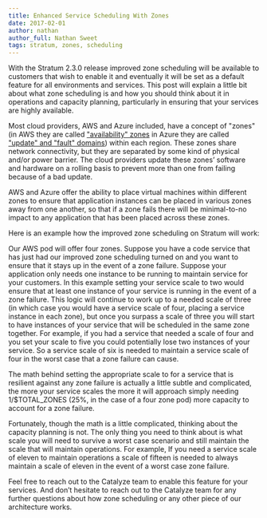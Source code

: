 ```yaml
---
title: Enhanced Service Scheduling With Zones
date: 2017-02-01
author: nathan
author_full: Nathan Sweet
tags: stratum, zones, scheduling
---
```

With the Stratum 2.3.0 release improved zone scheduling will be available to customers that wish to enable it and eventually it will be set as a default feature for all environments and services. This post will explain a little bit about what zone scheduling is and how you should think about it in operations and capacity planning, particularly in ensuring that your services are highly available.

Most cloud providers, AWS and Azure included, have a concept of "zones" (in AWS they are called ["availability" zones](http://docs.aws.amazon.com/AWSEC2/latest/UserGuide/using-regions-availability-zones.html) in Azure they are called ["update" and "fault" domains](https://docs.microsoft.com/en-us/azure/virtual-machines/virtual-machines-windows-manage-availability)) within each region. These zones share network connectivity, but they are separated by some kind of physical and/or power barrier. The cloud providers update these zones’ software and hardware on a rolling basis to prevent more than one from failing because of a bad update. 

AWS and Azure offer the ability to place virtual machines within different zones to ensure that application instances can be placed in various zones away from one another, so that if a zone fails there will be minimal-to-no impact to any application that has been placed across these zones.

Here is an example how the improved zone scheduling on Stratum will work:

Our AWS pod will offer four zones. Suppose you have a code service that has just had our improved zone scheduling turned on and you want to ensure that it stays up in the event of a zone failure. Suppose your application only needs one instance to be running to maintain service for your customers. In this example setting your service scale to two would ensure that at least one instance of your service is running in the event of a zone failure. This logic will continue to work up to a needed scale of three (in which case you would have a service scale of four, placing a service instance in each zone), but once you surpass a scale of three you will start to have instances of your service that will be scheduled in the same zone together. For example, if you had a service that needed a scale of four and you set your scale to five you could potentially lose two instances of your service. So a service scale of six is needed to maintain a service scale of four in the worst case that a zone failure can cause.

The math behind setting the appropriate scale to for a service that is resilient against any zone failure is actually a little subtle and complicated, the more your service scales the more it will approach simply needing 1/$TOTAL_ZONES (25%, in the case of a four zone pod) more capacity to account for a zone failure.

Fortunately, though the math is a little complicated, thinking about the capacity planning is not. The only thing you need to think about is what scale you will need to survive a worst case scenario and still maintain the scale that will maintain operations. For example, If you need a service scale of eleven to maintain operations a scale of fifteen is needed to always maintain a scale of eleven in the event of a worst case zone failure.

Feel free to reach out to the Catalyze team to enable this feature for your services. And don’t hesitate to reach out to the Catalyze team for any further questions about how zone scheduling or any other piece of our architecture works.
